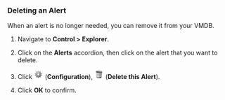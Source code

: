 ### Deleting an Alert

When an alert is no longer needed, you can remove it from your VMDB.

1.  Navigate to **Control > Explorer**.

2.  Click on the **Alerts** accordion, then click on the alert that you
    want to delete.

3.  Click ![1847](../images/1847.png) (**Configuration**),
    ![1861](../images/1861.png) (**Delete this Alert**).

4.  Click **OK** to confirm.
